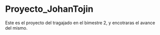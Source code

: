 # Proyecto_JohanTojin
Este es el proyecto del tragajado en el bimestre 2, y encotraras el avance del mismo.
